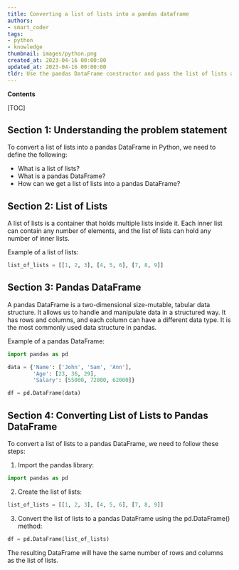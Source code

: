 ```yaml
---
title: Converting a list of lists into a pandas dataframe
authors:
- smart_coder
tags:
- python
- knowledge
thumbnail: images/python.png
created_at: 2023-04-16 00:00:00
updated_at: 2023-04-16 00:00:00
tldr: Use the pandas DataFrame constructor and pass the list of lists as the data parameter.
---
```


**Contents**

[TOC]

## Section 1: Understanding the problem statement

To convert a list of lists into a pandas DataFrame in Python, we need to define the following:

- What is a list of lists?
- What is a pandas DataFrame?
- How can we get a list of lists into a pandas DataFrame?

## Section 2: List of Lists

A list of lists is a container that holds multiple lists inside it. Each inner list can contain any number of elements, and the list of lists can hold any number of inner lists.

Example of a list of lists:
```python
list_of_lists = [[1, 2, 3], [4, 5, 6], [7, 8, 9]]
```

## Section 3: Pandas DataFrame

A pandas DataFrame is a two-dimensional size-mutable, tabular data structure. It allows us to handle and manipulate data in a structured way. It has rows and columns, and each column can have a different data type. It is the most commonly used data structure in pandas.

Example of a pandas DataFrame:
```python
import pandas as pd

data = {'Name': ['John', 'Sam', 'Ann'],
        'Age': [23, 36, 29],
        'Salary': [55000, 72000, 62000]}

df = pd.DataFrame(data)
```

## Section 4: Converting List of Lists to Pandas DataFrame

To convert a list of lists to a pandas DataFrame, we need to follow these steps:

1. Import the pandas library:
```python
import pandas as pd
```

2. Create the list of lists:
```python
list_of_lists = [[1, 2, 3], [4, 5, 6], [7, 8, 9]]
```

3. Convert the list of lists to a pandas DataFrame using the pd.DataFrame() method:
```python
df = pd.DataFrame(list_of_lists)
```

The resulting DataFrame will have the same number of rows and columns as the list of lists.
